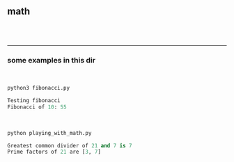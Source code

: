 ## math

<br>

<br>

---

### some examples in this dir

<br>

```python
python3 fibonacci.py

Testing fibonacci
Fibonacci of 10: 55
```

<br>

```python
python playing_with_math.py

Greatest common divider of 21 and 7 is 7
Prime factors of 21 are [3, 7]
```
